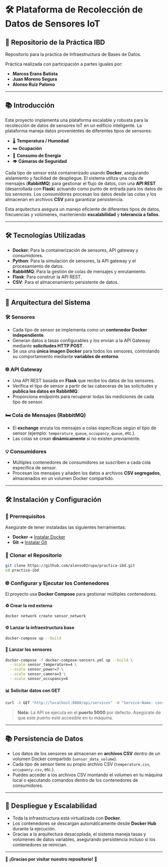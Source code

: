 # 🛠️ Plataforma de Recolección de Datos de Sensores IoT

## 🔖 Repositorio de la Práctica IBD

Repositorio para la práctica de Infraestructura de Bases de Datos.

Práctica realizada con participación a partes iguales por:
- **Marcos Erans Batista**
- **Juan Moreno Segura**
- **Alonso Ruiz Palomo**

---

## 📚 Introducción

Este proyecto implementa una plataforma escalable y robusta para la recolección de datos de sensores IoT en un edificio inteligente. La plataforma maneja datos provenientes de diferentes tipos de sensores:

- 🌡️ **Temperatura / Humedad**
- 🛏️ **Ocupación**
- 💪 **Consumo de Energía**
- 👁️ **Cámaras de Seguridad**

Cada tipo de sensor está containerizado usando **Docker**, asegurando aislamiento y facilidad de despliegue. El sistema utiliza una cola de mensajes (**RabbitMQ**) para gestionar el flujo de datos, con una **API REST** (desarrollada con **Flask**) actuando como punto de entrada para los datos de los sensores. Los consumidores procesan los datos desde las colas y los almacenan en archivos **CSV** para garantizar persistencia.

Esta arquitectura asegura un manejo eficiente de diferentes tipos de datos, frecuencias y volúmenes, manteniendo **escalabilidad** y **tolerancia a fallos**.

---

## 🛠️ Tecnologías Utilizadas

- **Docker**: Para la containerización de sensores, API gateway y consumidores.
- **Python**: Para la simulación de sensores, la API gateway y el procesamiento de datos.
- **RabbitMQ**: Para la gestión de colas de mensajes y enrutamiento.
- **Flask**: Para construir la API REST.
- **CSV**: Para el almacenamiento persistente de datos.

---

## 🏢 Arquitectura del Sistema

### 🛠️ Sensores

- Cada tipo de sensor se implementa como un **contenedor Docker independiente**.
- Generan datos a tasas configurables y los envían a la API Gateway mediante **solicitudes HTTP POST**.
- Se usa una **única imagen Docker** para todos los sensores, controlando su comportamiento mediante **variables de entorno**.

### 🌐 API Gateway

- Una API REST basada en **Flask** que recibe los datos de los sensores.
- Verifica el tipo de sensor a partir de las cabeceras de las solicitudes y **publica los datos en RabbitMQ**.
- Proporciona endpoints para recuperar todas las mediciones de cada tipo de sensor.

### 🛏️ Cola de Mensajes (**RabbitMQ**)

- El **exchange** enruta los mensajes a colas específicas según el tipo de sensor (ejemplo: `temperature_queue`, `occupancy_queue`, etc.).
- Las colas se crean **dinámicamente** si no existen previamente.

### 💡 Consumidores

- Múltiples contenedores de consumidores se suscriben a cada cola específica de sensor.
- Procesan los mensajes y añaden los datos a archivos **CSV segregados**, almacenados en un volumen Docker compartido.

---

## 🛠️ Instalación y Configuración

### 🔗 Prerrequisitos

Asegúrate de tener instaladas las siguientes herramientas:

- **Docker** ➔ [Instalar Docker](https://www.docker.com/get-started)
- **Git** ➔ [Instalar Git](https://git-scm.com/downloads)

### 📂 Clonar el Repositorio

```bash
git clone https://github.com/alonso02rupa/practica-ibd.git
cd practica-ibd
```

### 🌐 Configurar y Ejecutar los Contenedores

El proyecto usa **Docker Compose** para gestionar múltiples contenedores.

#### ♻️ Crear la red externa

```bash
docker network create sensor_network
```

#### ⚙️ Lanzar la infraestructura base

```bash
docker-compose up --build
```

#### 🔄 Lanzar los sensores

```bash
docker-compose -f docker-compose-sensors.yml up --build \
  --scale sensor_temperature=4 \
  --scale sensor_power=7 \
  --scale sensor_camera=3 \
  --scale sensor_occupancy=6
```

#### 📊 Solicitar datos con GET

```bash
curl -X GET "http://localhost:8080/api/services" -H "Service-Name: consumer_temperature"
```

> **Nota:** La API se ejecuta en el **puerto 5000** por defecto. Asegúrate de que este puerto esté accesible en tu máquina.

---

## 📚 Persistencia de Datos

- Los datos de los sensores se almacenan en **archivos CSV** dentro de un volumen Docker compartido (`sensor_data_volume`).
- Cada tipo de sensor tiene su propio archivo CSV (`temperature.csv`, `occupancy.csv`, etc.).
- Puedes acceder a los archivos CSV montando el volumen en tu máquina local o ejecutando comandos dentro de los contenedores de consumidores.

---

## 🚀 Despliegue y Escalabilidad

- Toda la infraestructura está virtualizada con **Docker**.
- Los contenedores se descargan automáticamente desde **Docker Hub** durante la ejecución.
- Gracias a la arquitectura desacoplada, el sistema maneja tasas y volúmenes de datos variables, asegurando persistencia incluso si los contenedores se reinician.

---


🎉 **¡Gracias por visitar nuestro repositorio!** 🎉

